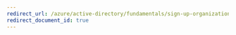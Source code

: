 ```yaml
---
redirect_url: /azure/active-directory/fundamentals/sign-up-organization
redirect_document_id: true
---
```

